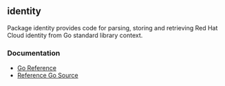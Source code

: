 ## identity

Package identity provides code for parsing, storing and retrieving Red Hat Cloud identity
from Go standard library context.

### Documentation

* [Go Reference](https://pkg.go.dev/github.com/redhatinsights/platform-go-middlewares/identity)
* [Reference Go Source](./package.go)
